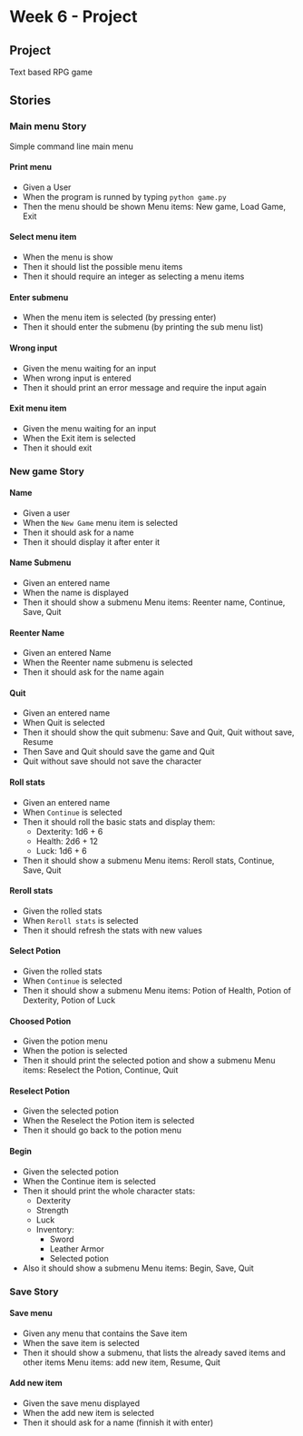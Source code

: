 # Week 6 - Project

## Project
Text based RPG game

## Stories

### Main menu Story
Simple command line main menu
#### Print menu
- Given a User
- When the program is runned by typing `python game.py`
- Then the menu should be shown
Menu items: New game, Load Game, Exit

#### Select menu item
- When the menu is show
- Then it should list the possible menu items
- Then it should require an integer as selecting a menu items

#### Enter submenu
- When the menu item is selected (by pressing enter)
- Then it should enter the submenu (by printing the sub menu list)

#### Wrong input
- Given the menu waiting for an input
- When wrong input is entered
- Then it should print an error message and require the input again

#### Exit menu item
- Given the menu waiting for an input
- When the Exit item is selected
- Then it should exit

### New game Story
#### Name
- Given a user
- When the `New Game` menu item is selected
- Then it should ask for a name
- Then it should display it after enter it

#### Name Submenu
- Given an entered name
- When the name is displayed
- Then it should show a submenu
Menu items: Reenter name, Continue, Save, Quit

#### Reenter Name
- Given an entered Name
- When the Reenter name submenu is selected
- Then it should ask for the name again

#### Quit
- Given an entered name
- When Quit is selected
- Then it should show the quit submenu:
Save and Quit, Quit without save, Resume
- Then Save and Quit should save the game and Quit
- Quit without save should not save the character

#### Roll stats
- Given an entered name
- When `Continue` is selected
- Then it should roll the basic stats and display them:
  - Dexterity: 1d6 + 6
  - Health: 2d6 + 12
  - Luck: 1d6 + 6
- Then it should show a submenu
Menu items: Reroll stats, Continue, Save, Quit

#### Reroll stats
- Given the rolled stats
- When `Reroll stats` is selected
- Then it should refresh the stats with new values

#### Select Potion
- Given the rolled stats
- When `Continue` is selected
- Then it should show a submenu
Menu items: Potion of Health, Potion of Dexterity, Potion of Luck

#### Choosed Potion
- Given the potion menu
- When the potion is selected
- Then it should print the selected potion and show a submenu
Menu items: Reselect the Potion, Continue, Quit

#### Reselect Potion
- Given the selected potion
- When the Reselect the Potion item is selected
- Then it should go back to the potion menu

#### Begin
- Given the selected potion
- When the Continue item is selected
- Then it should print the whole character stats:
  - Dexterity
  - Strength
  - Luck
  - Inventory:
    - Sword
    - Leather Armor
    - Selected potion
- Also it should show a submenu
Menu items: Begin, Save, Quit

### Save Story

#### Save menu
- Given any menu that contains the Save item
- When the save item is selected
- Then it should show a submenu, that lists the already saved items and other items
Menu items: add new item, Resume, Quit

#### Add new item
- Given the save menu displayed
- When the add new item is selected 
- Then it should ask for a name (finnish it with enter)

#### 
